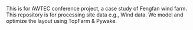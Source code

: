 This is for AWTEC conference project, a case study of Fengfan wind farm.
This repository is for processing site data e.g., Wind data.
We model and optimize the layout using TopFarm & Pywake.

